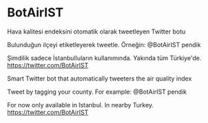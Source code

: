 # BotAirIST
Hava kalitesi endeksini otomatik olarak tweetleyen Twitter botu

Bulunduğun ilçeyi etiketleyerek tweetle. Örneğin: @BotAirIST pendik

Şimdilik sadece İstanbulluların kullanımında. Yakında tüm Türkiye'de.
https://twitter.com/BotAirIST




Smart Twitter bot that automatically tweeters the air quality index

Tweet by tagging your county. For example: @BotAirIST pendik

For now only available in Istanbul. In nearby Turkey.
https://twitter.com/BotAirIST
